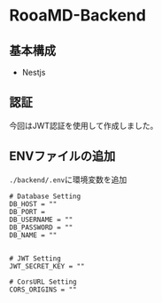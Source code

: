 # RooaMD-Backend
## 基本構成
* Nestjs

## 認証
今回はJWT認証を使用して作成しました。

## ENVファイルの追加
`./backend/.env`に環境変数を追加
```
# Database Setting
DB_HOST = ""
DB_PORT = 
DB_USERNAME = ""
DB_PASSWORD = ""
DB_NAME = ""


# JWT Setting
JWT_SECRET_KEY = ""

# CorsURL Setting
CORS_ORIGINS = ""
``` 
